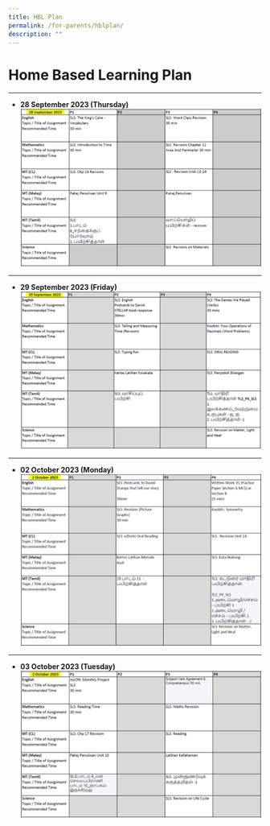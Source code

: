 ```yaml
---
title: HBL Plan
permalink: /for-parents/hblplan/
description: ""
---
```

Home Based Learning Plan
==================

--------
* **28 September 2023 (Thursday)**
![](/images/hbl_28sep2023.PNG)
_________________________________________
* **29 September 2023 (Friday)**
![](/images/hbl_29sep2023.PNG)
--------
* **02 October 2023 (Monday)**
![](/images/hbl_02oct2023.PNG)
--------
* **03 October 2023 (Tuesday)**
![](/images/hbl_03oct2023.PNG)